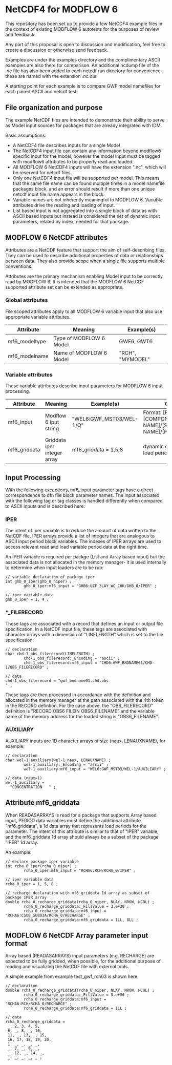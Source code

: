 NetCDF4 for MODFLOW 6
=====================

This repository has been set up to provide a few NetCDF4 example files
in the context of existing MODFLOW 6 autotests for the purposes of review
and feedback.

Any part of this proposal is open to discussion and modification, feel
free to create a discussion or otherwise send feedback.

Examples are under the examples directory and the complimentary ASCII
examples are also there for comparison.  An additional ncdump file of
the *.nc* file has also been added to each netcdf run directory for
convenience- these are named with the extension *.nc.out*

A starting point for each example is to compare GWF model namefiles
for each paired ASCII and netcdf test.

File organization and purpose
-----------------------------

The example NetCDF files are intended to demonstrate their ability
to serve as Model input sources for packages that are already integrated
with IDM.

Basic assumptions:
* A NetCDF4 file describes inputs for a single Model
* The NetCDF4 input file can contain any information beyond modflow6
  specific input for the model, however the model input must
  be tagged with modflow6 attributes to be properly read and loaded.
* All MODFLOW 6 NetCDF4 inputs will have the extension ".nc", which
  will be reserved for netcdf files.
* Only one NetCDF4 input file will be supported per model.  This
  means that the same file name can be found multiple times in a model
  namefile packages block, and an error should result if more than one
  unique netcdf input file name appears in the block.
* Variable names are not inherently meaningful to MODFLOW 6.  Variable
  attributes drive the reading and loading of input.
* List based input is not aggregated into a single block of data as
  with ASCII based inputs but instead is considered the set of dynamic
  input parameters, related by index, needed for that package.

MODFLOW 6 NetCDF attributes
---------------------------

Attributes are a NetCDF feature that support the aim of self-describing
files.  They can be used to describe additional properties of data or
relationships between data.  They also provide scope when a single file
supports multiple conventions.

Attributes are the primary mechanism enabling Model input to be correctly
read by MODFLOW 6. It is intended that the MODFLOW 6 NetCDF supported
attribute set can be extended as appropriate.

### Global attributes

File scoped attributes apply to all MODFLOW 6 variable input that also
use appropriate variable attributes.

| Attribute             |           Meaning             |     Example(s)         |
|-----------------------|-------------------------------|------------------------|
| mf6_modeltype    | Type of MODFLOW 6 Model       | GWF6, GWT6             |
| mf6_modelname    | Name of MODFLOW 6 Model       | "RCH", "MYMODEL"       |

### Variable attributes

These variable attributes describe input parameters for MODFLOW 6 input
processing.

| Attribute             |           Meaning             |     Example(s)              |        Comment
|-----------------------|-------------------------------|-----------------------------|-------------------------------------
| mf6_input             | Modflow 6 iput string         | "WEL6:GWF_MST03/WEL-1/Q"    | Format: [PKGTYPE]:[COMPONENT-NAME]/[SUBCOMPONENT-NAME]/[PARAM-TAG]
| mf6_griddata          | Griddata iper integer array   | mf6_griddata = 1,5,8        | dynamic griddata variable load periods


Input Processing
----------------
With the following exceptions, mf6_input parameter tags have a direct correspondence
to dfn file block parameter names.  The input associated with the following tag or tag
classes is handled differently when compared to ASCII inputs and is described here:

### IPER
The intent of iper variable is to reduce the amount of data written to the
NetCDF file.  IPER arrays provide a list of integers that are analogous to
ASCII input period block variables. The indexes of IPER arrays are used to
access relevant read and load variable period data at the right time.

An IPER variable is required per packge (List and Array based input) but the
associated data is not allocated in the memory manager- it is used internally
to determine when input loaders are to be run:

```
// variable declaration of package iper
int ghb_0_iper(ghb_0_niper) ;
        ghb_0_iper:mf6_input = "GHB6:UZF_3LAY_WC_CHK/GHB_0/IPER" ;

// iper variable data
ghb_0_iper = 1, 4 ;
```

### \*\_FILERECORD
These tags are associated with a record that defines an input
or output file specification.  In a NetCDF input file, these tags are associated
with character arrays with a dimension of "LINELENGTH" which is set to the file
specification:

```
// declaration
char chd-1_obs_filerecord(LINELENGTH) ;
        chd-1_obs_filerecord:_Encoding = "ascii" ;
        chd-1_obs_filerecord:mf6_input = "CHD6:GWF_BNDNAME01/CHD-1/OBS_FILERECORD" ;

// data
chd-1_obs_filerecord = "gwf_bndname01.chd.obs                                                                                                                                                                                                                                                                                       " ;

```

These tags are then processed in accordance with the definition and allocated in the
memory manager at the path associated with the 4th token in the RECORD defintion.  For
the case above, the "OBS_FILERECORD" definition is "RECORD OBS6 FILEIN OBS6_FILENAME"
and the variable name of the memory address for the loaded string is "OBS6_FILENAME".

### AUXILIARY
AUXILIARY inputs are 1D character arrays of size (naux, LENAUXNAME), for example:

```
// declaration
char wel-1_auxiliary(wel-1_naux, LENAUXNAME) ;
        wel-1_auxiliary:_Encoding = "ascii" ;
        wel-1_auxiliary:mf6_input = "WEL6:GWF_MST03/WEL-1/AUXILIARY" ;

// data (naux=1)
wel-1_auxiliary =
  "CONCENTRATION   " ;
```

Attribute mf6_griddata
----------------------

When READASARRAYS is read for a package that supports Array based input,
PERIOD data variables must define the additional attribute "mf6_griddata",
a 1d data array that represents load periods for the parameter. The intent
of this attribute is similar to that of "IPER" variable, and the mf6_griddata
1d array should always be a subset of the package "IPER" 1d array.

An example:
```
// declare package iper variable 
int rcha_0_iper(rcha_0_niper) ;
        rcha_0_iper:mf6_input = "RCHA6:RCH/RCHA_0/IPER" ;

// iper variable data
rcha_0_iper = 1, 5, 8 ;

// recharge declaration with mf6_griddata 1d array as subset of package IPER array
double rcha_0_recharge_griddata(rcha_0_niper, NLAY, NROW, NCOL) ;
        rcha_0_recharge_griddata:_FillValue = 3.e+30 ;
        rcha_0_recharge_griddata:mf6_input = "RCHA6:CSUB_SUB03A/RCHA_0/RECHARGE" ;
        rcha_0_recharge_griddata:mf6_griddata = 1LL, 8LL ;
```

MODFLOW 6 NetCDF Array parameter input format
---------------------------------------------

Array based (READASARRAYS) input parameters (e.g. RECHARGE) are expected to
be fully gridded, when possible, for the additional purpose of reading and
visualizing the NetCDF file with external tools.

A simple example from example test_gwf_rch03 is shown here:
```
// declaration
double rcha_0_recharge_griddata(rcha_0_niper, NLAY, NROW, NCOL) ;
        rcha_0_recharge_griddata:_FillValue = 3.e+30 ;
        rcha_0_recharge_griddata:mf6_input = "RCHA6:RCH/RCHA_0/RECHARGE" ;
        rcha_0_recharge_griddata:mf6_griddata = 1LL ;

// data
rcha_0_recharge_griddata =
 _, 2, 3, 4, 5,
 6, _, 8, _, 10,
 11, _, 13, _, 15,
 16, 17, 18, 19, 20,
 1, _, _, _, _,
 _, 7, _, 9, _,
 _, 12, _, 14, _,
 _, _, _, _, _ ;
```




